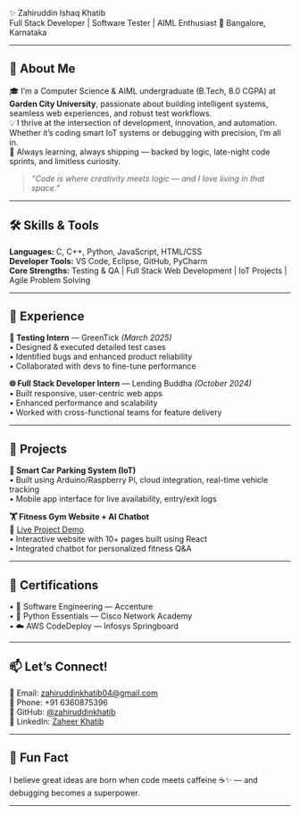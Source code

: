 
✨ Zahiruddin Ishaq Khatib  
Full Stack Developer | Software Tester | AIML Enthusiast 📍 Bangalore, Karnataka

---

## 📖 About Me

🎓 I’m a Computer Science & AIML undergraduate (B.Tech, 8.0 CGPA) at **Garden City University**, passionate about building intelligent systems, seamless web experiences, and robust test workflows.  
💡 I thrive at the intersection of development, innovation, and automation. Whether it’s coding smart IoT systems or debugging with precision, I’m all in.  
🚀 Always learning, always shipping — backed by logic, late-night code sprints, and limitless curiosity.

> _“Code is where creativity meets logic — and I love living in that space.”_

---

## 🛠 Skills & Tools

**Languages:** C, C++, Python, JavaScript, HTML/CSS  
**Developer Tools:** VS Code, Eclipse, GitHub, PyCharm  
**Core Strengths:** Testing & QA | Full Stack Web Development | IoT Projects | Agile Problem Solving

---

## 💼 Experience

**🧪 Testing Intern** — GreenTick _(March 2025)_  
• Designed & executed detailed test cases  
• Identified bugs and enhanced product reliability  
• Collaborated with devs to fine-tune performance

**🌐 Full Stack Developer Intern** — Lending Buddha _(October 2024)_  
• Built responsive, user-centric web apps  
• Enhanced performance and scalability  
• Worked with cross-functional teams for feature delivery

---

## 🚀 Projects

**🚗 Smart Car Parking System (IoT)**  
• Built using Arduino/Raspberry Pi, cloud integration, real-time vehicle tracking  
• Mobile app interface for live availability, entry/exit logs

**🏋️ Fitness Gym Website + AI Chatbot**  
🔗 [Live Project Demo](https://kavyagr117.github.io/FitPoint-with-ChatBot/)  
• Interactive website with 10+ pages built using React  
• Integrated chatbot for personalized fitness Q&A

---

## 📜 Certifications

• 🏅 Software Engineering — Accenture  
• 🐍 Python Essentials — Cisco Network Academy  
• ☁️ AWS CodeDeploy — Infosys Springboard

---

## 📫 Let’s Connect!

📧 Email: zahiruddinkhatib04@gmail.com  
📱 Phone: +91 6360875396  
🔗 GitHub: [@zahiruddinkhatib](https://github.com/zahiruddinkhatib)  
💼 LinkedIn: [Zaheer Khatib](https://www.linkedin.com/in/zaheer-khatib-118833293)

---

## 🧠 Fun Fact

I believe great ideas are born when code meets caffeine ☕✨ — and debugging becomes a superpower.

---
